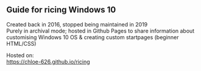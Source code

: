 <h2>Guide for ricing Windows 10</h2>

Created back in 2016, stopped being maintained in 2019 <br>
Purely in archival mode; hosted in Github Pages to share information about customising Windows 10 OS & creating custom startpages (beginner HTML/CSS)  <br>

Hosted on:  <br>
https://chloe-626.github.io/ricing
